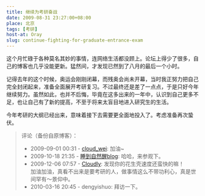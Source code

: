 ```yaml
---
title: 继续为考研奋战
date: 2009-08-31 23:27:00+08:00
place: 北京
tags: [考研]
host-at: Oray
slug: continue-fighting-for-graduate-entrance-exam
---
```

这个月忙碌于各种莫名其妙的事情，连网络生活都没顾上。论坛上得少了很多，自己的博客也几乎没能更新。猛然间，才发现已然到了八月的最后一个小时。

记得去年的这个时候，奥运会刚刚闭幕，而残奥会尚未开幕，当时我正努力把自己完全封闭起来，准备全面展开考研复习。不过最终还是差了一点点，于是只好今年继续努力。虽然如此，也并不后悔，毕竟在这多出来的一年中，认识到自己更多不足，也让自己有了新的提高，不至于将来太盲目地进入研究生的生活。

今年考研的大纲已经出来，意味着接下去需要更全面地投入了。考虑准备再次蛰伏。

> 评论（备份自原博客）：
> 
> * 2009-09-01 00:31 - [cloud\_wei](http://hi.baidu.com/cloud_wei): 加油~
> * 2009-10-18 21:35 - [睡到自然醒blog](http://www.dreamfreeblog.com/): 哈哈，来参观下。
> * 2009-12-06 07:57 - [Cloudly](http://www.loyhome.cn/): 发现你的花生壳速度还蛮快的嘛！<br>加油加油，真看不出来是要考研的人，做事情这么不带功利心，真是世间罕有～景仰中。
> * 2010-03-16 20:45 - dengyishuo: 拜访一下。
